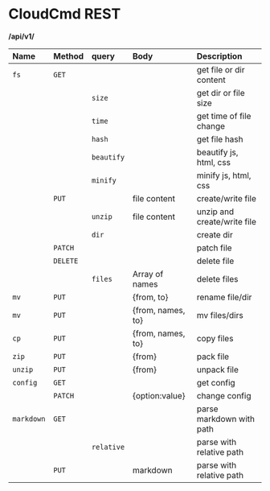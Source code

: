 CloudCmd REST
=============
**/api/v1/**

|Name         |Method   |query          |Body               |Description                    |
|:------------|:--------|:--------------|:------------------|:------------------------------|
|``fs``       |`GET`    |               |                   |get file or dir content        |
|             |         |`size`         |                   |get dir or file size           |
|             |         |`time`         |                   |get time of file change        |
|             |         |`hash`         |                   |get file hash                  |
|             |         |`beautify`     |                   |beautify js, html, css         |
|             |         |`minify`       |                   |minify js, html, css           |
|             |`PUT`    |               |file content       |create/write file              |
|             |         | `unzip`       |file content       |unzip and create/write file    |
|             |         | `dir`         |                   |create dir                     |
|             |`PATCH`  |               |                   |patch file                     |
|             |`DELETE` |               |                   |delete file                    |
|             |         |`files`        |Array of names     |delete files                   |
|``mv``       |`PUT`    |               |{from, to}         |rename file/dir                |
|``mv``       |`PUT`    |               |{from, names, to}  |mv files/dirs                  |
|``cp``       |`PUT`    |               |{from, names, to}  |copy files                     |
|``zip``      |`PUT`    |               |{from}             |pack file                      |
|``unzip``    |`PUT`    |               |{from}             |unpack file                    |
|``config``   |`GET`    |               |                   |get config                     |
|             |`PATCH`  |               |{option:value}     |change config                  |
|``markdown`` |`GET`    |               |                   |parse markdown with path       |
|             |         |`relative`     |                   |parse with relative path       |
|             |`PUT`    |               |markdown           |parse with relative path       |

